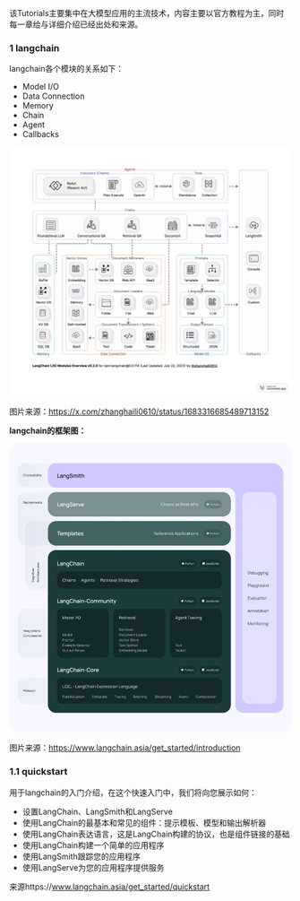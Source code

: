 该Tutorials主要集中在大模型应用的主流技术，内容主要以官方教程为主，同时每一章给与详细介绍已经出处和来源。

### 1 langchain

langchain各个模块的关系如下：

* Model I/O
* Data Connection
* Memory
* Chain
* Agent
* Callbacks

![langchain的模块图片](src/images/langchain/F1xWz46aIAE-uJO.jpg)

图片来源：https://x.com/zhanghaili0610/status/1683316685489713152

**langchain的框架图：**

![langchain的框架图](src/images/langchain/langchain_stack.svg)

图片来源：https://www.langchain.asia/get_started/introduction

### 1.1 quickstart

用于langchain的入门介绍，在这个快速入门中，我们将向您展示如何：

- 设置LangChain、LangSmith和LangServe
- 使用LangChain的最基本和常见的组件：提示模板、模型和输出解析器
- 使用LangChain表达语言，这是LangChain构建的协议，也是组件链接的基础
- 使用LangChain构建一个简单的应用程序
- 使用LangSmith跟踪您的应用程序
- 使用LangServe为您的应用程序提供服务

来源https://www.langchain.asia/get_started/quickstart